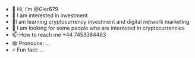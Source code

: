- 👋 Hi, I’m @Gier679
- 👀 I am interested in investment
- 🌱I am learning cryptocurrency investment and digital network marketing
- 💞️ I am looking for some people who are interested in cryptocurrencies
- 📫 How to reach me +44 7453384463
- 😄 Pronouns: ...
- ⚡ Fun fact: ...

<!---
Gier679/Gier679 is a ✨ special ✨ repository because its `README.md` (this file) appears on your GitHub profile.
You can click the Preview link to take a look at your changes.
--->
